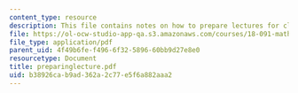 ```yaml
---
content_type: resource
description: This file contains notes on how to prepare lectures for class.
file: https://ol-ocw-studio-app-qa.s3.amazonaws.com/courses/18-091-mathematical-exposition-spring-2005/b38926cab9ad362a2c77e5f6a882aaa2_preparinglecture.pdf
file_type: application/pdf
parent_uid: 4f49b6fe-f496-6f32-5896-60bb9d27e8e0
resourcetype: Document
title: preparinglecture.pdf
uid: b38926ca-b9ad-362a-2c77-e5f6a882aaa2
---
```

